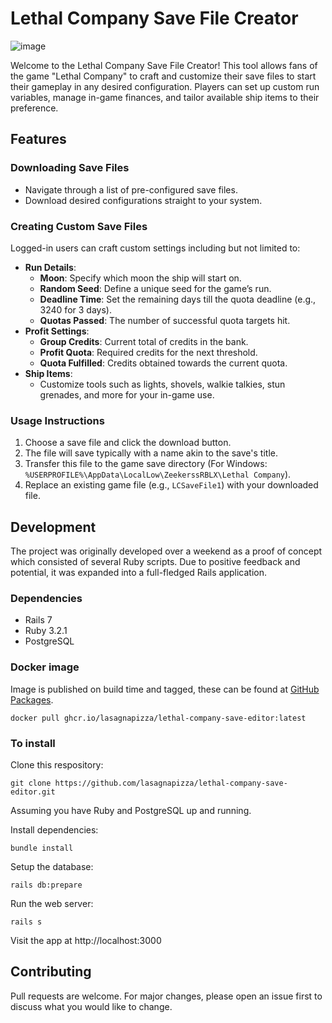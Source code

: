 # Lethal Company Save File Creator

![image](https://github.com/user-attachments/assets/18160bf7-e4f2-4c3e-bbeb-8d1cdbcbbb3b)

Welcome to the Lethal Company Save File Creator! This tool allows fans of the game "Lethal Company" to craft and customize their save files to start their gameplay in any desired configuration. Players can set up custom run variables, manage in-game finances, and tailor available ship items to their preference.

## Features

### Downloading Save Files
- Navigate through a list of pre-configured save files.
- Download desired configurations straight to your system.

### Creating Custom Save Files
Logged-in users can craft custom settings including but not limited to:
- **Run Details**:
  - **Moon**: Specify which moon the ship will start on.
  - **Random Seed**: Define a unique seed for the game’s run.
  - **Deadline Time**: Set the remaining days till the quota deadline (e.g., 3240 for 3 days).
  - **Quotas Passed**: The number of successful quota targets hit.
- **Profit Settings**:
  - **Group Credits**: Current total of credits in the bank.
  - **Profit Quota**: Required credits for the next threshold.
  - **Quota Fulfilled**: Credits obtained towards the current quota.
- **Ship Items**:
  - Customize tools such as lights, shovels, walkie talkies, stun grenades, and more for your in-game use.

### Usage Instructions
1. Choose a save file and click the download button.
2. The file will save typically with a name akin to the save's title.
3. Transfer this file to the game save directory (For Windows: `%USERPROFILE%\AppData\LocalLow\ZeekerssRBLX\Lethal Company`).
4. Replace an existing game file (e.g., `LCSaveFile1`) with your downloaded file.

## Development

The project was originally developed over a weekend as a proof of concept which consisted of several Ruby scripts. Due to positive feedback and potential, it was expanded into a full-fledged Rails application.

### Dependencies

- Rails 7
- Ruby 3.2.1
- PostgreSQL

### Docker image

Image is published on build time and tagged, these can be found at [GitHub Packages](https://github.com/lasagnapizza/lethal-company-save-editor/pkgs/container/lethal-company-save-editor).

```shell
docker pull ghcr.io/lasagnapizza/lethal-company-save-editor:latest
```

### To install

Clone this respository:

```shell
git clone https://github.com/lasagnapizza/lethal-company-save-editor.git
```

Assuming you have Ruby and PostgreSQL up and running.

Install dependencies:

```shell
bundle install
```

Setup the database:

```
rails db:prepare
```

Run the web server:

```shell
rails s
```

Visit the app at http://localhost:3000


## Contributing

Pull requests are welcome. For major changes, please open an issue first to discuss what you would like to change.
